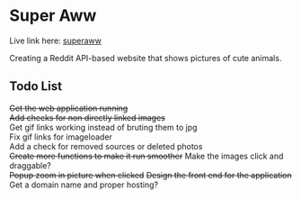 # Super Aww
Live link here: [superaww](https://jpaik.github.io/superaww)  

Creating a Reddit API-based website that shows pictures of cute animals.  

## Todo List
~~Get the web application running~~  
~~Add checks for non directly linked images~~  
Get gif links working instead of bruting them to jpg  
Fix gif links for imageloader  
Add a check for removed sources or deleted photos  
~~Create more functions to make it run smoother~~
Make the images click and draggable?  
~~Popup zoom in picture when clicked~~
~~Design the front end for the application~~
Get a domain name and proper hosting?  
